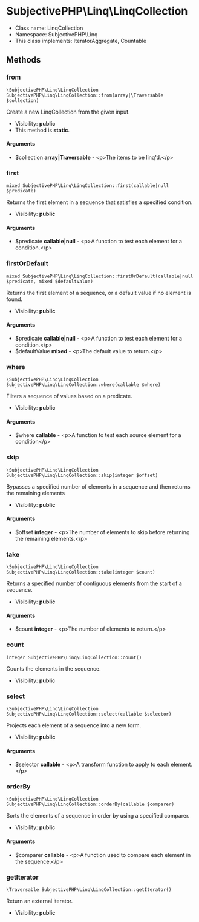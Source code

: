 SubjectivePHP\Linq\LinqCollection
===============






* Class name: LinqCollection
* Namespace: SubjectivePHP\Linq
* This class implements: IteratorAggregate, Countable






Methods
-------


### from

    \SubjectivePHP\Linq\LinqCollection SubjectivePHP\Linq\LinqCollection::from(array|\Traversable $collection)

Create a new LinqCollection from the given input.



* Visibility: **public**
* This method is **static**.


#### Arguments
* $collection **array|Traversable** - &lt;p&gt;The items to be linq&#039;d.&lt;/p&gt;



### first

    mixed SubjectivePHP\Linq\LinqCollection::first(callable|null $predicate)

Returns the first element in a sequence that satisfies a specified condition.



* Visibility: **public**


#### Arguments
* $predicate **callable|null** - &lt;p&gt;A function to test each element for a condition.&lt;/p&gt;



### firstOrDefault

    mixed SubjectivePHP\Linq\LinqCollection::firstOrDefault(callable|null $predicate, mixed $defaultValue)

Returns the first element of a sequence, or a default value if no element is found.



* Visibility: **public**


#### Arguments
* $predicate **callable|null** - &lt;p&gt;A function to test each element for a condition.&lt;/p&gt;
* $defaultValue **mixed** - &lt;p&gt;The default value to return.&lt;/p&gt;



### where

    \SubjectivePHP\Linq\LinqCollection SubjectivePHP\Linq\LinqCollection::where(callable $where)

Filters a sequence of values based on a predicate.



* Visibility: **public**


#### Arguments
* $where **callable** - &lt;p&gt;A function to test each source element for a condition&lt;/p&gt;



### skip

    \SubjectivePHP\Linq\LinqCollection SubjectivePHP\Linq\LinqCollection::skip(integer $offset)

Bypasses a specified number of elements in a sequence and then returns the remaining elements



* Visibility: **public**


#### Arguments
* $offset **integer** - &lt;p&gt;The number of elements to skip before returning the remaining elements.&lt;/p&gt;



### take

    \SubjectivePHP\Linq\LinqCollection SubjectivePHP\Linq\LinqCollection::take(integer $count)

Returns a specified number of contiguous elements from the start of a sequence.



* Visibility: **public**


#### Arguments
* $count **integer** - &lt;p&gt;The number of elements to return.&lt;/p&gt;



### count

    integer SubjectivePHP\Linq\LinqCollection::count()

Counts the elements in the sequence.



* Visibility: **public**




### select

    \SubjectivePHP\Linq\LinqCollection SubjectivePHP\Linq\LinqCollection::select(callable $selector)

Projects each element of a sequence into a new form.



* Visibility: **public**


#### Arguments
* $selector **callable** - &lt;p&gt;A transform function to apply to each element.&lt;/p&gt;



### orderBy

    \SubjectivePHP\Linq\LinqCollection SubjectivePHP\Linq\LinqCollection::orderBy(callable $comparer)

Sorts the elements of a sequence in order by using a specified comparer.



* Visibility: **public**


#### Arguments
* $comparer **callable** - &lt;p&gt;A function used to compare each element in the sequence.&lt;/p&gt;



### getIterator

    \Traversable SubjectivePHP\Linq\LinqCollection::getIterator()

Return an external iterator.



* Visibility: **public**



